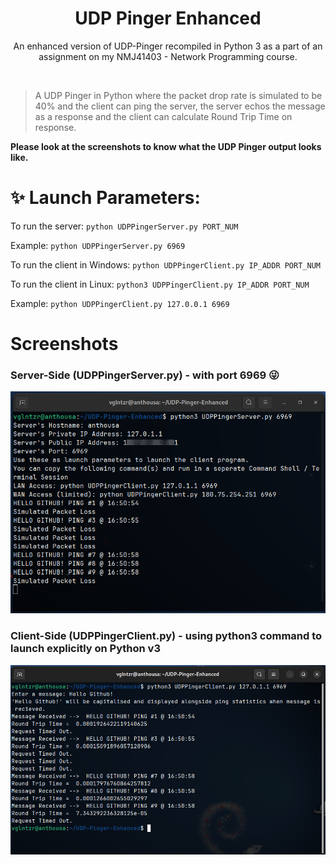 <h1 align="center">UDP Pinger Enhanced</h1>
  <p align="center">
    An enhanced version of UDP-Pinger recompiled in Python 3 as a part of an assignment on my NMJ41403 - Network Programming course.
  </p>
<br>

> A UDP Pinger in Python where the packet drop rate is simulated to be 40% and
the client can ping the server, the server echos the message as a response and the client
can calculate Round Trip Time on response.

 **Please look at the screenshots to know what the UDP Pinger output looks like.**

# ✨ Launch Parameters:


To run the server:
`python UDPPingerServer.py PORT_NUM`

Example: `python UDPPingerServer.py 6969`

To run the client in Windows:
`python UDPPingerClient.py IP_ADDR PORT_NUM`

To run the client in Linux:
`python3 UDPPingerClient.py IP_ADDR PORT_NUM`

Example: `python UDPPingerClient.py 127.0.0.1 6969`

# Screenshots

### Server-Side (UDPPingerServer.py) - with port 6969 😜
![Server Execution in Debian 10](/Screenshots/UDP-Pinger-Server-Side.png)

### Client-Side (UDPPingerClient.py) - using python3 command to launch explicitly on Python v3
![Client Execution in Debian 10](/Screenshots/UDP-Pinger-Client-Local-Hello-Github.png)





